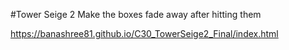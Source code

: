 #Tower Seige 2
 Make the boxes fade away after hitting them
 
 https://banashree81.github.io/C30_TowerSeige2_Final/index.html
